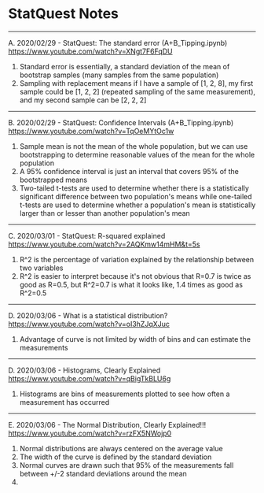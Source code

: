 # StatQuest Notes

---

A. 2020/02/29 - StatQuest: The standard error (A+B_Tipping.ipynb)
https://www.youtube.com/watch?v=XNgt7F6FqDU
1. Standard error is essentially, a standard deviation of the mean of bootstrap samples (many samples from the same population)
2. Sampling with replacement means if I have a sample of [1, 2, 8], my first sample could be [1, 2, 2] (repeated sampling of the same measurement), and my second sample can be [2, 2, 2]

---

B. 2020/02/29 - StatQuest: Confidence Intervals (A+B_Tipping.ipynb)
https://www.youtube.com/watch?v=TqOeMYtOc1w
1. Sample mean is not the mean of the whole population, but we can use bootstrapping to determine reasonable values of the mean for the whole population
2. A 95% confidence interval is just an interval that covers 95% of the bootstrapped means
3. Two-tailed t-tests are used to determine whether there is a statistically significant difference between two population's means while one-tailed t-tests are used to determine whether a population's mean is statistically larger than or lesser than another population's mean

---

C. 2020/03/01 - StatQuest: R-squared explained
https://www.youtube.com/watch?v=2AQKmw14mHM&t=5s
1. R^2 is the percentage of variation explained by the relationship between two variables
2. R^2 is easier to interpret because it's not obvious that R=0.7 is twice as good as R=0.5, but R^2=0.7 is what it looks like, 1.4 times as good as R^2=0.5

---

D. 2020/03/06 - What is a statistical distribution?
https://www.youtube.com/watch?v=oI3hZJqXJuc
1. Advantage of curve is not limited by width of bins and can estimate the measurements

---

D. 2020/03/06 - Histograms, Clearly Explained
https://www.youtube.com/watch?v=qBigTkBLU6g
1. Histograms are bins of measurements plotted to see how often a measurement has occurred

---

E. 2020/03/06 - The Normal Distribution, Clearly Explained!!!
https://www.youtube.com/watch?v=rzFX5NWojp0
1. Normal distributions are always centered on the average value
2. The width of the curve is defined by the standard deviation
3. Normal curves are drawn such that 95% of the measurements fall between +/-2 standard deviations around the mean
4.


